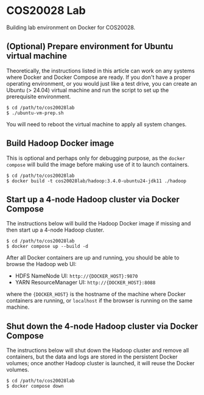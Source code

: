 # COS20028 Lab
Building lab environment on Docker for COS20028.


## (Optional) Prepare environment for Ubuntu virtual machine
Theoretically, the instructions listed in this article can work on any systems where Docker and Docker Compose are ready.
If you don't have a proper operating environment, or you would just like a test drive, you can create an Ubuntu (> 24.04) virtual machine and run the script to set up the prerequisite environment.
```shell
$ cd /path/to/cos20028lab
$ ./ubuntu-vm-prep.sh
```
You will need to reboot the virtual machine to apply all system changes.


## Build Hadoop Docker image
This is optional and perhaps only for debugging purpose, as the `docker compose` will build the image before making use of it to launch containers.
```shell
$ cd /path/to/cos20028lab
$ docker build -t cos20028lab/hadoop:3.4.0-ubuntu24-jdk11 ./hadoop
```


## Start up a 4-node Hadoop cluster via Docker Compose
The instructions below will build the Hadoop Docker image if missing and then start up a 4-node Hadoop cluster.
```shell
$ cd /path/to/cos20028lab
$ docker compose up --build -d
```
After all Docker containers are up and running, you should be able to browse the Hadoop web UI:
* HDFS NameNode UI: `http://{DOCKER_HOST}:9870`
* YARN ResourceManager UI: `http://{DOCKER_HOST}:8088`

where the `{DOCKER_HOST}` is the hostname of the machine where Docker containers are running, or `localhost` if the browser is running on the same machine.


## Shut down the 4-node Hadoop cluster via Docker Compose
The instructions below will shut down the Hadoop cluster and remove all containers, but the data and logs are stored in the persistent Docker volumes; once another Hadoop cluster is launched, it will reuse the Docker volumes.
```shell
$ cd /path/to/cos20028lab
$ docker compose down
```
